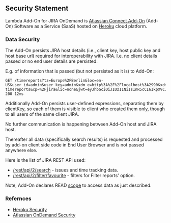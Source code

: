 ## Security Statement

Lambda Add-On for JIRA OnDemand is [Atlassian Connect Add-On](https://developer.atlassian.com/static/connect/docs/) (Add-On) Software as a Service (SaaS) hosted on [Heroku](https://www.heroku.com) cloud platform. 

### Data Security

The Add-On persists JIRA host details (i.e., client key, host public key and host base url) required for interoperability with JIRA. I.e. no client details passed or no end user details are persisted.

E.g. of information that is passed (but not persisted as it is) to Add-On:

    GET /timereports?tz=Europe%2FBerlin&loc=en-US&user_id=admin&user_key=admin&xdm_e=http%3A%2F%2Flocalhost%3A2990&xdm_c=channel-timereports&cp=%2Fjira&lic=none&jwt=eyJhbGciOiJIUzI1NiIsInR5cCI6IkpXVCJ9.eyJleHAiOjEzOTY5NjcyMjYsInN1YiI6ImFkbWluIiwiaXNzIjoiamlyYTpkODc5Y2M3Zi0yOTBhLTQ2NDctODM5Zi05MmJlNTI4NTc2NGEiLCJxc2giOiIzMWQ4YzZhMjUwZTA5MTY4ODNjNzMxZjRmN2UyZTdmNjdkMzNhMjBlMWUxMDM2YmM0ODg2OWNmMzU1ODgzNGQ4IiwiaWF0IjoxMzk2OTY3MDQ2fQ.egC3xw1Ul7Zx9uJ5KrxLMZ8ggSRCj5pMBcxKq9HRq_E 200 12ms

Additionally Add-On persists user-defined expressions, separating them by clientKey, so each of them is visible to client who created them only, though to all users of the same client JIRA.

No further communication is happening between Add-On host and JIRA host.

Thereafter all data (specifically search results) is requested and processed by add-on client side code in End User Browser and is not passed anywhere else.

Here is the list of JIRA REST API used:

*   [/rest/api/2/search](https://docs.atlassian.com/jira/REST/6.2/#d2e2438) - issues and time tracking data.
*   [/rest/api/2/filter/favourite](https://docs.atlassian.com/jira/REST/6.2/#d2e1283) - filters for Filter reports' option.

Note, Add-On declares READ [scope](https://developer.atlassian.com/static/connect/docs/scopes/scopes.html) to access data as just described.

### Refernces

*   [Heroku Security](https://www.heroku.com/policy/security)
*   [Atlassian OnDemand Security](https://www.atlassian.com/hosted/security)
